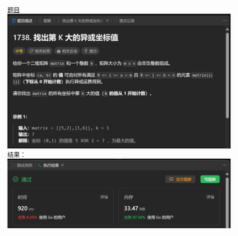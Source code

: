 [题目](https://leetcode.cn/problems/find-kth-largest-xor-coordinate-value/)
![pic](img.png)
结果：
![pic](result.png)